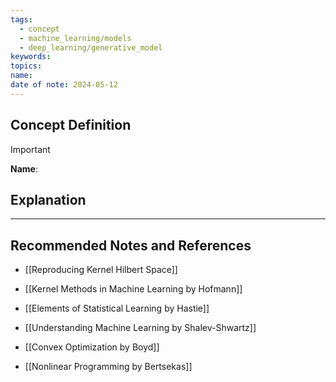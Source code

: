 ```yaml
---
tags:
  - concept
  - machine_learning/models
  - deep_learning/generative_model
keywords: 
topics: 
name: 
date of note: 2024-05-12
---
```


## Concept Definition

>[!important]
>**Name**: 



## Explanation





-----------
##  Recommended Notes and References

- [[Reproducing Kernel Hilbert Space]]

- [[Kernel Methods in Machine Learning by Hofmann]]
- [[Elements of Statistical Learning by Hastie]]
- [[Understanding Machine Learning by Shalev-Shwartz]]

- [[Convex Optimization by Boyd]]
- [[Nonlinear Programming by Bertsekas]]